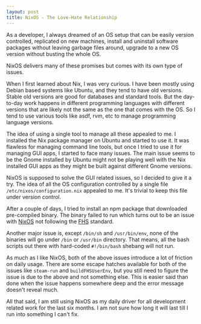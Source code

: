 ```yaml
---
layout: post
title: NixOS - The Love-Hate Relationship
---
```


As a developer, I always dreamed of an OS setup that can be easily
version controlled, replicated on new machines, install and uninstall
software packages without leaving garbage files around, upgrade to a
new OS version without busting the whole OS.

NixOS delivers many of these promises but comes with its own type of
issues.

When I first learned about Nix, I was very curious. I have been mostly
using Debian based systems like Ubuntu, and they tend to have old
versions. Stable old versions are good for databases and standard
tools. But the day-to-day work happens in different programming
languages with different versions that are likely not the same as the
one that comes with the OS. So I tend to use various tools like asdf,
rvm, etc to manage programming language versions.

The idea of using a single tool to manage all these appealed to me. I
installed the Nix package manager on Ubuntu and started to use it. It was
flawless for managing command line tools, but once I tried to use it
for managing GUI apps, I started to face many issues. The main issue
seems to be the Gnome installed by Ubuntu might not be playing well
with the Nix installed GUI apps as they might be built against
different Gnome versions.

NixOS is supposed to solve the GUI related issues, so I decided to
give it a try. The idea of all the OS configuration controlled by a
single file `/etc/nixos/configuration.nix` appealed to me. It's
trivial to keep this file under version control.

After a couple of days, I tried to install an npm package that
downloaded pre-compiled binary. The binary failed to run which turns
out to be an issue with [NixOS](http://sandervanderburg.blogspot.com/2011/11/on-nix-nixos-and-filesystem-hierarchy.html) not following the [FHS](https://en.wikipedia.org/wiki/Filesystem_Hierarchy_Standard)
standard.

Another major issue is, except `/bin/sh` and `/usr/bin/env`, none of
the binaries will go under `/bin` or `/usr/bin` directory. That means,
all the bash scripts out there with hard-coded `#!/bin/bash` shebang
will not run.

As much as I like NixOS, both of the above issues introduce a lot of
friction on daily usage. There are some escape hatches available for
both of the issues like `steam-run` and `buildFHSUserEnv`, but you
still need to figure the issue is due to the above and not something
else. This is easier said than done when the issue happens somewhere
deep and the error message doesn't reveal much.

All that said, I am still using NixOS as my daily driver for all
development related work for the last six months. I am not sure how
long it will last till I run into something I can't fix.
